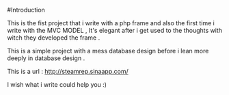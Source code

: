 #Introduction

This is the fist project that i write with a php frame and also the first time i write with the MVC MODEL , It's elegant after i get used to the thoughts with witch they developed the frame .

This is a simple project with a mess database design before i lean more deeply in database design .

This is a url :
http://steamrep.sinaapp.com/

I wish what i write could help you :)
